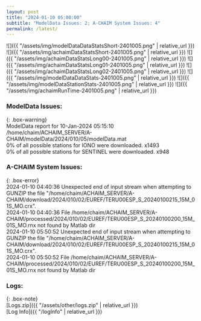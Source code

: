 ```yaml
---
layout: post
title: "2024-01-10 05:00:00"
subtitle: "ModelData Issues: 2; A-CHAIM System Issues: 4"
permalink: /latest/
---
```


![]({{ "/assets/img/modelDataDataStatsShort-2401005.png" | relative_url }})
![]({{ "/assets/img/achaimDataStatsShort-2401005.png" | relative_url }})
![]({{ "/assets/img/achaimDataStatsLong00-2401005.png" | relative_url }})
![]({{ "/assets/img/achaimDataStatsLong01-2401005.png" | relative_url }})
![]({{ "/assets/img/achaimDataStatsLong02-2401005.png" | relative_url }})
![]({{ "/assets/img/modelDataDataStats-2401005.png" | relative_url }})
![]({{ "/assets/img/modelDataStationStats-2401005.png" | relative_url }})
![]({{ "/assets/img/achaimRunTime-2401005.png" | relative_url }})


### ModelData Issues:  
  
{: .box-warning}  
 ModelData report for 10-Jan-2024 05:15:10   
 /home/chaim/ACHAIM_SERVER/A-CHAIM/modelData/2024/010/05/modelData.mat   
 0% of all possible stations for IONO were downloaded. x1493   
 0% of all possible stations for SENTINEL were downloaded. x948   
  
### A-CHAIM System Issues:  
  
{: .box-error}  
2024-01-10 04:40:36 Unexpected end of input stream when attempting to GUNZIP the file "/home/chaim/ACHAIM_SERVER/A-CHAIM/download/2024/010/02/EUREF/TERU00ESP_S_20240100215_15M_01S_MO.crx".  
2024-01-10 04:40:36 File /home/chaim/ACHAIM_SERVER/A-CHAIM/processed/2024/010/02/EUREF/TERU00ESP_S_20240100200_15M_01S_MO.rnx not found by Matlab dir  
2024-01-10 05:50:52 Unexpected end of input stream when attempting to GUNZIP the file "/home/chaim/ACHAIM_SERVER/A-CHAIM/download/2024/010/02/EUREF/TERU00ESP_S_20240100215_15M_01S_MO.crx".  
2024-01-10 05:50:52 File /home/chaim/ACHAIM_SERVER/A-CHAIM/processed/2024/010/02/EUREF/TERU00ESP_S_20240100200_15M_01S_MO.rnx not found by Matlab dir  

### Logs:  
  
{: .box-note}  
[Logs.zip]({{ "/assets/other/logs.zip" | relative_url }})  
[Log Info]({{ "/logInfo" | relative_url }})  
